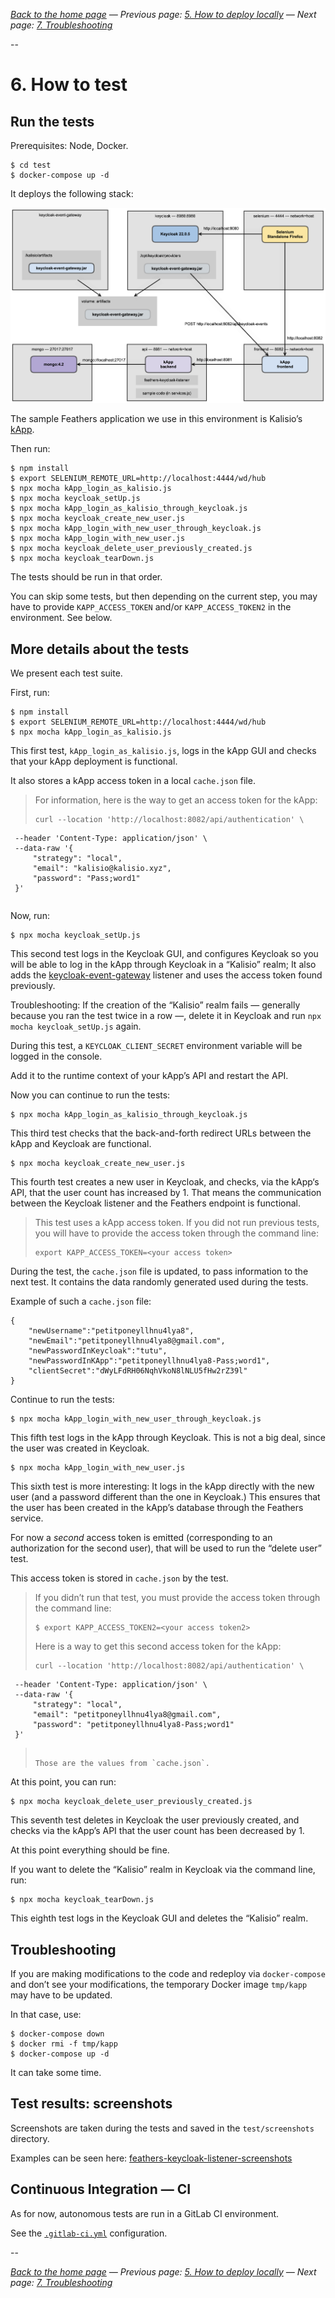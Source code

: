 
_[Back to the home page](../README.md)
— Previous page: [5. How to deploy locally](Deploy.md)
— Next page: [7. Troubleshooting](Troubleshooting.md)_


--

# 6. How to test



## Run the tests

Prerequisites: Node, Docker.

```shell
$ cd test
$ docker-compose up -d
```


It deploys the following stack:

![Diagram](diagrams/png/feathers_keycloak_listener_test.png)

The sample Feathers
application we use in this environment
is 
Kalisio’s [kApp](https://kalisio.github.io/kApp/).


Then run:

```shell
$ npm install
$ export SELENIUM_REMOTE_URL=http://localhost:4444/wd/hub
$ npx mocha kApp_login_as_kalisio.js
$ npx mocha keycloak_setUp.js
$ npx mocha kApp_login_as_kalisio_through_keycloak.js
$ npx mocha keycloak_create_new_user.js
$ npx mocha kApp_login_with_new_user_through_keycloak.js
$ npx mocha kApp_login_with_new_user.js
$ npx mocha keycloak_delete_user_previously_created.js
$ npx mocha keycloak_tearDown.js
```

The tests should be run in that order.

You can skip some tests, but then 
depending on the current step, you may have to
provide `KAPP_ACCESS_TOKEN`
and/or `KAPP_ACCESS_TOKEN2` in the environment.
See below.


## More details about the tests

We present each test suite.

First, run:

```shell
$ npm install
$ export SELENIUM_REMOTE_URL=http://localhost:4444/wd/hub
$ npx mocha kApp_login_as_kalisio.js
```

This first test, `kApp_login_as_kalisio.js`,
logs in the kApp GUI and
checks that your kApp deployment is functional.

It also stores a kApp access token
in a local `cache.json` file.


> For information, here is the way to get an access token for the kApp:
> 
> ````
> curl --location 'http://localhost:8082/api/authentication' \
     --header 'Content-Type: application/json' \
     --data-raw '{
         "strategy": "local",
         "email": "kalisio@kalisio.xyz",
         "password": "Pass;word1"
     }'
> ````

Now, run:

```shell
$ npx mocha keycloak_setUp.js
```

This second test
logs in the Keycloak GUI, and
configures
Keycloak so you will be able to
log in the kApp through Keycloak
in a “Kalisio” realm;
It also adds the
[keycloak-event-gateway](https://github.com/kalisio/keycloak-event-gateway) listener
and uses the access token found previously.

Troubleshooting: If the creation of the
“Kalisio” realm fails — generally because you ran
the test twice in a row —, delete it in Keycloak
and run `npx mocha keycloak_setUp.js` again.

During this test, 
a `KEYCLOAK_CLIENT_SECRET` environment
variable will
be logged in the console.

Add it to the runtime context of your kApp’s
API and
restart the API.

Now you can continue to run the tests:

````
$ npx mocha kApp_login_as_kalisio_through_keycloak.js
````

This third test checks that the 
back-and-forth redirect URLs between the kApp
and Keycloak are functional.

````
$ npx mocha keycloak_create_new_user.js
````

This fourth test creates a new user in Keycloak,
and checks, via the kApp‘s API, that the user count
has increased by 1. That means the communication
between the Keycloak listener and the Feathers
endpoint is functional.

> This test uses a kApp access token. If you
> did not run previous tests, you will have to
> provide the access token through the command line:
> 
> ```
> export KAPP_ACCESS_TOKEN=<your access token>
> ```



During the test,
the `cache.json` file is updated, to pass
information to the next test. It contains
the data randomly generated used during the tests.

Example of such a `cache.json` file:

````
{
    "newUsername":"petitponeyllhnu4lya8",
    "newEmail":"petitponeyllhnu4lya8@gmail.com",
    "newPasswordInKeycloak":"tutu",
    "newPasswordInKApp":"petitponeyllhnu4lya8-Pass;word1",
    "clientSecret":"dWyLFdRH06NqhVkoN8lNLU5fHw2rZ39l"
}
````

Continue to run the tests:

````
$ npx mocha kApp_login_with_new_user_through_keycloak.js
````

This fifth test logs in the kApp through Keycloak.
This is not a big deal, since the user was created
in Keycloak.


````
$ npx mocha kApp_login_with_new_user.js
````

This sixth test is more interesting: It logs
in the kApp directly with the new user (and a
password different than the one in Keycloak.)
This ensures that the user has been created in
the kApp’s database through the Feathers service.


For now a _second_ access token 
is emitted (corresponding to an authorization
for the second user), that
will be used to run the “delete user” test.

This access token is stored in `cache.json`
by the test.

> If you didn’t run that test, you must provide
> the access token through the command line:
> 
> ```
> $ export KAPP_ACCESS_TOKEN2=<your access token2>
> ```
>
> Here is a way to get this second access token for the kApp:
> 
> ````
> curl --location 'http://localhost:8082/api/authentication' \
     --header 'Content-Type: application/json' \
     --data-raw '{
         "strategy": "local",
         "email": "petitponeyllhnu4lya8@gmail.com",
         "password": "petitponeyllhnu4lya8-Pass;word1"
     }'
> ````
> 
> Those are the values from `cache.json`.

At this point, you can run:

````
$ npx mocha keycloak_delete_user_previously_created.js
````

This seventh test deletes in Keycloak
the user previously created, and checks via
the kApp’s API that the user count has been
decreased by 1.



At this point everything should be fine.

If you want to delete the “Kalisio” realm 
in Keycloak via the command line, run:

````
$ npx mocha keycloak_tearDown.js
````

This eighth test logs in the Keycloak GUI
and deletes the “Kalisio” realm.



## Troubleshooting

If you are making modifications to the code
and redeploy via `docker-compose`
and don’t see your modifications,
the temporary Docker image `tmp/kapp`
may have to be updated.

In that case, use:

````
$ docker-compose down
$ docker rmi -f tmp/kapp
$ docker-compose up -d
````

It can take some time.


## Test results: screenshots

Screenshots are taken during the tests
and saved in the `test/screenshots`
directory.

Examples can be seen here:
[feathers-keycloak-listener-screenshots](https://gitlab.com/avcompris/kalisio/feathers-keycloak-listener-screenshots/)


## Continuous Integration — CI

As for now, autonomous
tests are run in a GitLab CI
environment.

See the [`.gitlab-ci.yml`](../.gitlab-ci.yml) configuration.





-- 

_[Back to the home page](../README.md)
— Previous page: [5. How to deploy locally](Deploy.md)
— Next page: [7. Troubleshooting](Troubleshooting.md)_


